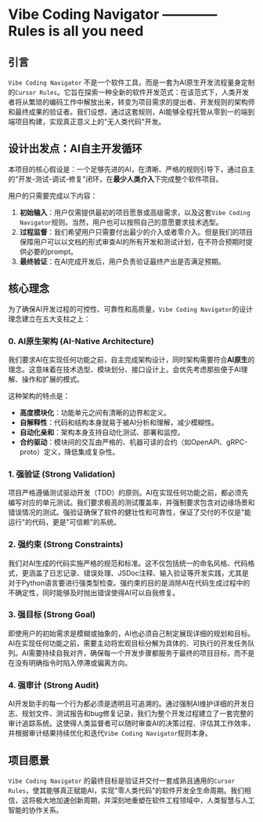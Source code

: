 # Vibe Coding Navigator ———— Rules is all you need

## 引言

`Vibe Coding Navigator` 不是一个软件工具，而是一套为AI原生开发流程量身定制的`Cursor Rules`。它旨在探索一种全新的软件开发范式：在该范式下，人类开发者将从繁琐的编码工作中解放出来，转变为项目需求的提出者、开发规则的架构师和最终成果的验证者。我们设想，通过这套规则，AI能够全程托管从零到一的端到端项目构建，实现真正意义上的"无人类代码"开发。

## 设计出发点：AI自主开发循环

本项目的核心假设是：一个足够先进的AI，在清晰、严格的规则引导下，通过自主的"开发-测试-调试-修复"闭环，在**最少人类介入**下完成整个软件项目。

用户的只需要完成以下内容：
1.  **初始输入**：用户仅需提供最初的项目愿景或高级需求，以及这套`Vibe Coding Navigator`规则。当然，用户也可以按照自己的意愿要求技术选型。
2.  **过程监督**：我们希望用户只需要付出最少的介入或者零介入。但是我们的项目保障用户可以以文档的形式审查AI的所有开发和测试计划，在不符合预期时提供必要的prompt。
3.  **最终验证**：在AI完成开发后，用户负责验证最终产出是否满足预期。

## 核心理念

为了确保AI开发过程的可控性、可靠性和高质量，`Vibe Coding Navigator`的设计理念建立在五大支柱之上：

### 0. AI原生架构 (AI-Native Architecture)

我们要求AI在实现任何功能之前，自主完成架构设计，同时架构需要符合**AI原生**的理念。这意味着在技术选型、模块划分、接口设计上，会优先考虑那些便于AI理解、操作和扩展的模式。

这种架构的特点是：
-   **高度模块化**：功能单元之间有清晰的边界和定义。
-   **自解释性**：代码和结构本身就易于被AI分析和理解，减少模糊性。
-   **自动化亲和**：架构本身支持自动化测试、部署和监控。
-   **合约驱动**：模块间的交互由严格的、机器可读的合约（如OpenAPI、gRPC-proto）定义，降低集成复杂性。

### 1. 强验证 (Strong Validation)

项目严格遵循测试驱动开发（TDD）的原则。AI在实现任何功能之前，都必须先编写对应的单元测试。我们要求极高的测试覆盖率，并强制要求包含对边缘场景和错误情况的测试。强验证确保了软件的健壮性和可靠性，保证了交付的不仅是"能运行"的代码，更是"可信赖"的系统。

### 2. 强约束 (Strong Constraints)

我们对AI生成的代码实施严格的规范和标准。这不仅包括统一的命名风格、代码格式，更涵盖了日志记录、错误处理、JSDoc注释、输入验证等开发实践，尤其是对于Python语言要进行强类型检查。强约束的目的是消除AI在代码生成过程中的不确定性，同时能够及时抛出错误使得AI可以自我修复。

### 3. 强目标 (Strong Goal)

即使用户的初始需求是模糊或抽象的，AI也必须自己制定展现详细的规划和目标。AI在实现任何功能之前，需要主动将宏观目标分解为具体的、可执行的开发任务队列。AI需要持续自我对齐，确保每一个开发步骤都服务于最终的项目目标，而不是在没有明确指令时陷入停滞或偏离方向。

### 4. 强审计 (Strong Audit)

AI开发助手的每一个行为都必须是透明且可追溯的。通过强制AI维护详细的开发日志、规划文件、测试报告和bug修复记录，我们为整个开发过程建立了一套完整的审计追踪系统。这使得人类监督者可以随时审查AI的决策过程、评估其工作效率，并根据审计结果持续优化和迭代`Vibe Coding Navigator`规则本身。

## 项目愿景

`Vibe Coding Navigator` 的最终目标是验证并交付一套成熟且通用的`Cursor Rules`，使其能够真正赋能AI，实现"零人类代码"的软件开发全生命周期。我们相信，这将极大地加速创新周期，并深刻地重塑在软件工程领域中，人类智慧与人工智能的协作关系。 
